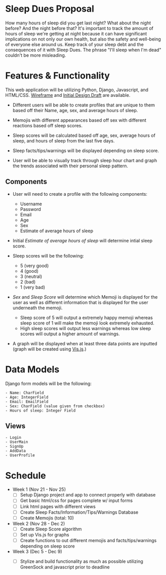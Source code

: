 # **Sleep Dues Proposal**

How many hours of sleep did you get last night? What about the night before? And the night before that? It's important to track the amount of hours of sleep we're getting at night because it can have significant implications on not only our own health, but also the safety and well-being of everyone else around us. Keep track of your sleep debt and the consequences of it with Sleep Dues. The phrase "I'll sleep when I'm dead" couldn't be more misleading.

# Features & Functionality

This web application will be utilizing Python, Django, Javascript, and HTML/CSS. [Wireframe](https://www.figma.com/file/6m6eiZdYz55CQnMfGJdjiN/Untitled?node-id=0%3A1&t=srCsV7kNidywRmTk-1) and [Initial Design Draft](https://www.figma.com/file/dxywCYvXIJfLL2Iyl0ZmS2/Flat-UI-Browser-(Community)?node-id=0%3A1&t=GoUHq1imtBRYTrtG-1) are available.

- Different users will be able to create profiles that are unique to them based off their Name, age, sex, and average hours of sleep.

- Memojis with different appearances based off sex with different reactions based off sleep scores.

- Sleep scores will be calculated based off age, sex, average hours of sleep, and hours of sleep from the last five days.

- Sleep facts/tips/warnings will be displayed depending on sleep score.

- User will be able to visually track through sleep hour chart and graph the trends associated with their personal sleep pattern.

## Components 
- User will need to create a profile with the following components:
    - Username
    - Password
    - Email
    - Age
    - Sex
    - Estimate of average hours of sleep 

- Initial *Estimate of average hours of sleep* will determine intial sleep score.
 
- Sleep scores will be the following:
    - 5 (very good)
    - 4 (good)
    - 3 (neutral)
    - 2 (bad)
    - 1 (very bad)
    
- *Sex* and *Sleep Score* will determine which Memoji is displayed for the user as well as different information that is displayed for the user underneath the memoji.
    - Sleep score of 5 will output a extremely happy memoji whereas sleep score of 1 will make the memoji look extremely exhausted.
    - High sleep scores will output less warnings whereas low sleep scores will output a higher amount of warnings. 
   
- A graph will be displayed when at least three data points are inputted (graph will be created using [Vis.js](https://visjs.github.io/vis-timeline/examples/graph2d/).)

# Data Models

Django form models will be the following:

    - Name: CharField 
    - Age: IntegerField
    - Email: EmailField
    - Sex: CharField (value given from checkbox)
    - Hours of sleep: Integer Field
    
## Views

    - Login
    - UserMain
    - SignUp
    - AddData
    - UserProfile

# Schedule
- Week 1 (Nov 21 - Nov 25)
   - [ ] Setup Django project and app to connect properly with database
   - [ ] Get basic html/css for pages complete w/ input forms
   - [ ] Link html pages with different views
   - [ ] Create Sleep Facts/Information/Tips/Warnings Database
   - [ ] Create Memojis (total: 10)
- Week 2 (Nov 28 - Dec 2)
   - [ ] Create Sleep Score algorithm
   - [ ] Set up Vis.js for graphs
   - [ ] Create functions to out different memojis and facts/tips/warnings depending on sleep score
- Week 3 (Dec 5 - Dec 9)
   - [ ] Stylize and build functionality as much as possible utilizing GreenSock and javascript prior to deadline
 
